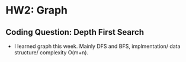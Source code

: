 # HW2: Graph
## Coding Question: Depth First Search
- I learned graph this week. Mainly DFS and BFS, implmentation/ data structure/ complexity O(m+n).
